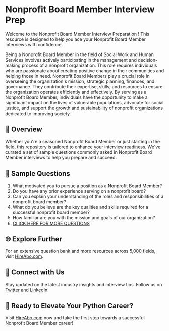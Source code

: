 # Nonprofit Board Member Interview Prep

Welcome to the Nonprofit Board Member Interview Preparation ! This resource is designed to help you ace your Nonprofit Board Member interviews with confidence.

Being a Nonprofit Board Member in the field of Social Work and Human Services involves actively participating in the management and decision-making process of a nonprofit organization. This role requires individuals who are passionate about creating positive change in their communities and helping those in need. Nonprofit Board Members play a crucial role in overseeing the organization's mission, strategic planning, finances, and governance. They contribute their expertise, skills, and resources to ensure the organization operates efficiently and effectively. By serving as a Nonprofit Board Member, individuals have the opportunity to make a significant impact on the lives of vulnerable populations, advocate for social justice, and support the growth and sustainability of nonprofit organizations dedicated to improving society.

## 🚀 Overview

Whether you're a seasoned Nonprofit Board Member or just starting in the field, this repository is tailored to enhance your interview readiness. We've curated a set of sample questions commonly asked in Nonprofit Board Member interviews to help you prepare and succeed.

## 📝 Sample Questions

1. What motivated you to pursue a position as a Nonprofit Board Member?
2. Do you have any prior experience serving on a nonprofit board?
3. Can you explain your understanding of the roles and responsibilities of a nonprofit board member?
4. What do you believe are the key qualities and skills required for a successful nonprofit board member?
5. How familiar are you with the mission and goals of our organization?
6. [CLICK HERE FOR MORE QUESTIONS](https://hireabo.com/job/13_3_17/Nonprofit%20Board%20Member)

## 🌐 Explore Further

For an extensive question bank and more resources across 5,000 fields, visit [HireAbo.com](https://www.hireabo.com).

## 📱 Connect with Us

Stay updated on the latest industry insights and interview tips. Follow us on [Twitter](https://twitter.com/hireabo) and [LinkedIn](https://www.linkedin.com/in/hire-abo-3609972a8/).

## 🚀 Ready to Elevate Your Python Career?

Visit [HireAbo.com](https://www.hireabo.com) now and take the first step towards a successful Nonprofit Board Member career!